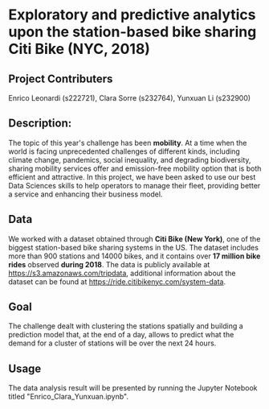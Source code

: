 # Exploratory and predictive analytics upon the station-based bike sharing Citi Bike (NYC, 2018)

## Project Contributers
Enrico Leonardi (s222721), Clara Sorre (s232764), Yunxuan Li (s232900)

## Description:
The topic of this year's challenge has been **mobility**. At a time when the world is facing unprecedented challenges of different kinds, including climate change, pandemics, social inequality, and degrading biodiversity, sharing mobility services offer and emission-free mobility option that is both efficient and attractive. In this project, we have been asked to use our best Data Sciences skills to help operators to manage their fleet, providing better a service and enhancing their business model.

## Data
We worked with a dataset obtained through **Citi Bike (New York)**, one of the biggest station-based bike sharing systems in the US. The dataset includes more than 900 stations and 14000 bikes, and it contains over **17 million bike rides** observed **during 2018**. The data is publicly available at https://s3.amazonaws.com/tripdata, additional information about the dataset can be found at https://ride.citibikenyc.com/system-data.

## Goal
The challenge dealt with clustering the stations spatially and building a prediction model that, at the end of a day, allows to predict what the demand for a cluster of stations will be over the next 24 hours.

## Usage
The data analysis result will be presented by running the Jupyter Notebook titled "Enrico_Clara_Yunxuan.ipynb".
